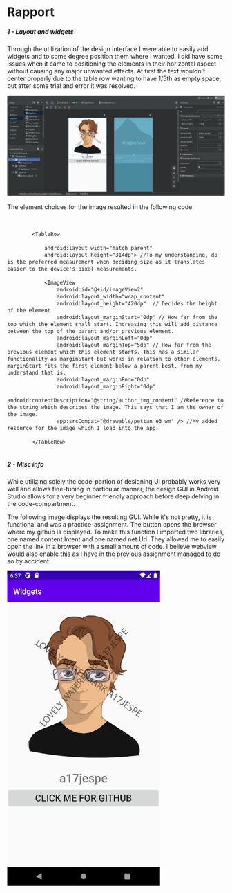 # Rapport

##### 1 - Layout and widgets

Through the utilization of the design interface I were able to easily add widgets and to some degree position them where I wanted.
I did have some issues when it came to positioning the elements in their horizontal aspect without causing any major unwanted effects.
At first the text wouldn't center properly due to the table row wanting to have 1/5th as empty space, but after some trial and error it was resolved.

![](1_Layout_design.png)

The element choices for the image resulted in the following code:

```


        <TableRow

            android:layout_width="match_parent"
            android:layout_height="314dp"> //To my understanding, dp is the preferred measurement when deciding size as it translates easier to the device's pixel-measurements.

            <ImageView
                android:id="@+id/imageView2"
                android:layout_width="wrap_content"
                android:layout_height="420dp"  // Decides the height of the element
                android:layout_marginStart="0dp" // How far from the top which the element shall start. Increasing this will add distance between the top of the parent and/or previous element.
                android:layout_marginLeft="0dp"
                android:layout_marginTop="5dp" // How far from the previous element which this element starts. This has a similar functionality as marginStart but works in relation to other elements, marginStart fits the first element below a parent best, from my understand that is.
                android:layout_marginEnd="0dp"
                android:layout_marginRight="0dp"
                android:contentDescription="@string/author_img_content" //Reference to the string which describes the image. This says that I am the owner of the image.
                app:srcCompat="@drawable/pettan_e3_wm" /> //My added resource for the image which I load into the app.

        </TableRow>


```

##### 2 - Misc info

While utilizing solely the code-portion of designing UI probably works very well and allows fine-tuning in particular manner,
 the design GUI in Android Studio allows for a very beginner friendly approach before deep delving in the code-compartment.

The following image displays the resulting GUI. While it's not pretty, it is functional and was a practice-assignment.
The button opens the browser where my github is displayed. To make this function I imported two libraries, one named content.Intent and one named net.Uri.
They allowed me to easily open the link in a browser with a small amount of code. I believe webview would also enable this as I have in the previous assignment managed to do so by accident.

![](2_in_app.png)